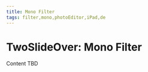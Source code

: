 ```yaml
---
title: Mono Filter
tags: filter,mono,photoEditor,iPad,de
---
```


# TwoSlideOver: Mono Filter

Content TBD
